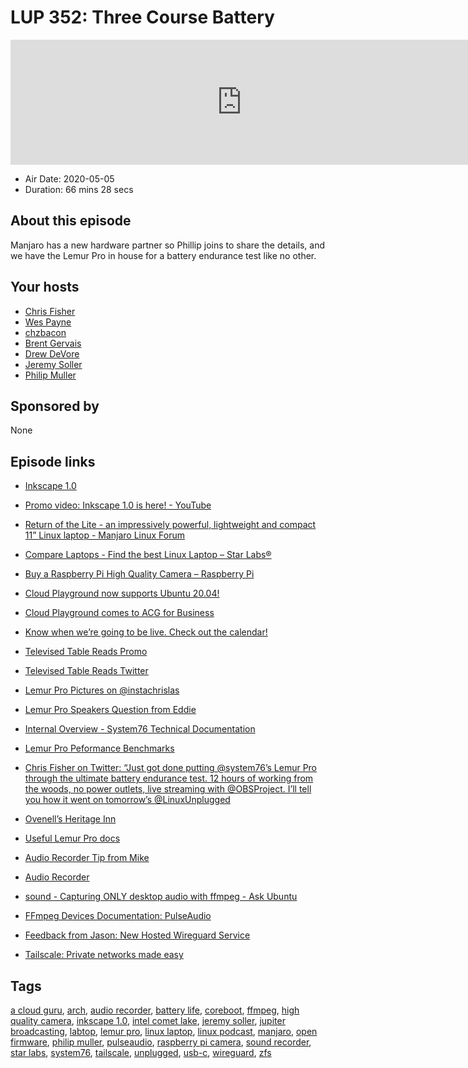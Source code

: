# LUP 352: Three Course Battery

<iframe src="https://player.fireside.fm/v2/RUkczH-V+ZEz1cohB?theme=dark" width="740" height="200" frameborder="0" scrolling="no"></iframe>

* Air Date: 2020-05-05
* Duration: 66 mins 28 secs

## About this episode

Manjaro has a new hardware partner so Phillip joins to share the details, and we have the Lemur Pro in house for a battery endurance test like no other.

## Your hosts
* [Chris Fisher](https://linuxunplugged.com/hosts/chrislas)
* [Wes Payne](https://linuxunplugged.com/hosts/wes)
* [chzbacon](https://linuxunplugged.com/hosts/chzbacon)
* [Brent Gervais](https://linuxunplugged.com/guests/brentgervais)
* [Drew DeVore](https://linuxunplugged.com/guests/drewdevore)
* [Jeremy Soller](https://linuxunplugged.com/guests/jeremysoller)
* [Philip Muller](https://linuxunplugged.com/guests/philipmuller)

## Sponsored by

None



## Episode links

  * [Inkscape 1.0](https://inkscape.org/release/inkscape-1.0/ "Inkscape 1.0")
  * [Promo video: Inkscape 1.0 is here! - YouTube](https://www.youtube.com/watch?v=f6UHXkND4Sc "Promo video: Inkscape 1.0 is here! - YouTube")
  * [Return of the Lite - an impressively powerful, lightweight and compact 11” Linux laptop - Manjaro Linux Forum](https://forum.manjaro.org/t/return-of-the-lite-an-impressively-powerful-lightweight-and-compact-11-linux-laptop/140632 "Return of the Lite - an impressively powerful, lightweight and compact 11” Linux laptop - Manjaro Linux Forum")
  * [Compare Laptops - Find the best Linux Laptop – Star Labs®](https://starlabs.systems/pages/star-labtop-compare "Compare Laptops - Find the best Linux Laptop – Star Labs®")
  * [Buy a Raspberry Pi High Quality Camera – Raspberry Pi](https://www.raspberrypi.org/products/raspberry-pi-high-quality-camera/ "Buy a Raspberry Pi High Quality Camera – Raspberry Pi")
  * [Cloud Playground now supports Ubuntu 20.04!](https://support.linuxacademy.com/hc/en-us/articles/360022699612-Cloud-Playground-Distribution-Feature-List "Cloud Playground now supports Ubuntu 20.04!")
  * [Cloud Playground comes to ACG for Business](https://info.acloud.guru/resources/introducing-cloud-playground-for-business "Cloud Playground comes to ACG for Business")
  * [Know when we’re going to be live. Check out the calendar!](https://www.jupiterbroadcasting.com/release-calendar/ "Know when we’re going to be live. Check out the calendar!")
  * [Televised Table Reads Promo](https://www.youtube.com/watch?v=5W3eQf1Ggd0 "Televised Table Reads Promo")
  * [Televised Table Reads Twitter](https://twitter.com/tvtablereads "Televised Table Reads Twitter")
  * [Lemur Pro Pictures on @instachrislas](https://www.instagram.com/p/B_yhnupJgd7/ "Lemur Pro Pictures on @instachrislas")
  * [Lemur Pro Speakers Question from Eddie ](https://slexy.org/view/s20Q2V3nya "Lemur Pro Speakers Question from Eddie
")

  * [Internal Overview - System76 Technical Documentation](https://tech-docs.system76.com/models/lemp9/internal-overview.html "Internal Overview - System76 Technical Documentation")
  * [Lemur Pro Peformance Benchmarks](https://openbenchmarking.org/result/2005019-NI-2001201HU06 "Lemur Pro Peformance Benchmarks")
  * [Chris Fisher on Twitter: “Just got done putting @system76’s Lemur Pro through the ultimate battery endurance test. 12 hours of working from the woods, no power outlets, live streaming with @OBSProject. I’ll tell you how it went on tomorrow’s @LinuxUnplugged](https://twitter.com/ChrisLAS/status/1257482403896942598 "Chris Fisher on Twitter: “Just got done putting @system76’s Lemur Pro through the ultimate battery endurance test. 12 hours of working from the woods, no power outlets, live streaming with @OBSProject. I’ll tell you how it went on tomorrow’s @LinuxUnplugged")
  * [Ovenell’s Heritage Inn](https://www.ovenells-inn.com/ "Ovenell’s Heritage Inn")
  * [Useful Lemur Pro docs](https://system76.com/guides/lemp9 "Useful Lemur Pro docs")
  * [Audio Recorder Tip from Mike ](https://slexy.org/view/s2eh0uc1UB "Audio Recorder Tip from Mike
")

  * [Audio Recorder](https://launchpad.net/~audio-recorder "Audio Recorder")
  * [sound - Capturing ONLY desktop audio with ffmpeg - Ask Ubuntu](https://askubuntu.com/questions/682144/capturing-only-desktop-audio-with-ffmpeg "sound - Capturing ONLY desktop audio with ffmpeg - Ask Ubuntu")
  * [FFmpeg Devices Documentation: PulseAudio](https://ffmpeg.org/ffmpeg-devices.html#pulse "FFmpeg Devices Documentation: PulseAudio")
  * [Feedback from Jason: New Hosted Wireguard Service ](https://slexy.org/view/s2wuSu0RYO "Feedback from Jason: New Hosted Wireguard Service
")

  * [Tailscale: Private networks made easy](https://tailscale.com/ "Tailscale: Private networks made easy")



## Tags

[a cloud guru](https://linuxunplugged.com/tags/a%20cloud%20guru), [arch](https://linuxunplugged.com/tags/arch), [audio recorder](https://linuxunplugged.com/tags/audio%20recorder), [battery life](https://linuxunplugged.com/tags/battery%20life), [coreboot](https://linuxunplugged.com/tags/coreboot), [ffmpeg](https://linuxunplugged.com/tags/ffmpeg), [high quality camera](https://linuxunplugged.com/tags/high%20quality%20camera), [inkscape 1.0](https://linuxunplugged.com/tags/inkscape%201.0), [intel comet lake](https://linuxunplugged.com/tags/intel%20comet%20lake), [jeremy soller](https://linuxunplugged.com/tags/jeremy%20soller), [jupiter broadcasting](https://linuxunplugged.com/tags/jupiter%20broadcasting), [labtop](https://linuxunplugged.com/tags/labtop), [lemur pro](https://linuxunplugged.com/tags/lemur%20pro), [linux laptop](https://linuxunplugged.com/tags/linux%20laptop), [linux podcast](https://linuxunplugged.com/tags/linux%20podcast), [manjaro](https://linuxunplugged.com/tags/manjaro), [open firmware](https://linuxunplugged.com/tags/open%20firmware), [philip muller](https://linuxunplugged.com/tags/philip%20muller), [pulseaudio](https://linuxunplugged.com/tags/pulseaudio), [raspberry pi camera](https://linuxunplugged.com/tags/raspberry%20pi%20camera), [sound recorder](https://linuxunplugged.com/tags/sound%20recorder), [star labs](https://linuxunplugged.com/tags/star%20labs), [system76](https://linuxunplugged.com/tags/system76), [tailscale](https://linuxunplugged.com/tags/tailscale), [unplugged](https://linuxunplugged.com/tags/unplugged), [usb-c](https://linuxunplugged.com/tags/usb-c), [wireguard](https://linuxunplugged.com/tags/wireguard), [zfs](https://linuxunplugged.com/tags/zfs)